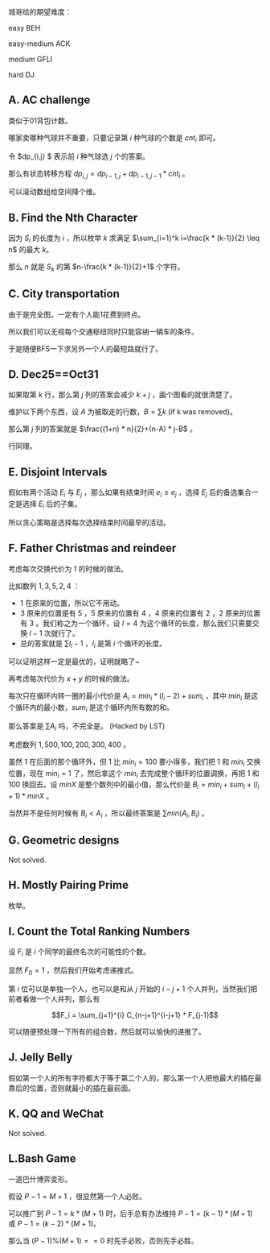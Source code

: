 城哥给的期望难度： 

easy BEH 

easy-medium ACK 

medium GFLI 

hard DJ 



## A. AC challenge

类似于01背包计数。

哪家卖哪种气球并不重要，只要记录第 $i$ 种气球的个数是 $cnt_i$ 即可。

令 $dp_{i,j} $ 表示前 $i$ 种气球选 $j$ 个的答案。

那么有状态转移方程 $dp_{i,j}=dp_{i-1,j}+dp_{i-1,j-1}*cnt_i$ 。

可以滚动数组给空间降个维。



## B. Find the Nth Character

因为 $S_i$ 的长度为 $i$ ，所以枚举 $k$ 求满足 $\sum_{i=1}^k i=\frac{k * (k-1)}{2} \leq n$ 的最大 $k$。

那么 $n$ 就是 $S_k$ 的第 $n-\frac{k * (k-1)}{2}+1$ 个字符。



## C. City transportation 

由于是完全图，一定有个人能1花费到终点。

所以我们可以无视每个交通枢纽同时只能容纳一辆车的条件。

于是随便BFS一下求另外一个人的最短路就行了。



## D. Dec25==Oct31

如果取第 $k$ 行，那么第 $j$ 列的答案会减少 $k+j$ ，画个图看的就很清楚了。

维护以下两个东西，设 $A$ 为被取走的行数，$B=\sum k \ \text{(if k was removed)}$。

那么第 $j$ 列的答案就是 $\frac{(1+n) * n}{2}+(n-A) * j-B$ 。

行同理。



## E. Disjoint Intervals

假如有两个活动 $E_i$ 与 $E_j$ ，那么如果有结束时间 $e_i\leq e_j$ ，选择 $E_j$ 后的备选集合一定是选择 $E_i$ 后的子集。

所以贪心策略是选择每次选择结束时间最早的活动。



## F. Father Christmas and reindeer

考虑每次交换代价为 $1$ 的时候的做法。

比如数列 $1,3,5,2,4$ ：

- $1$ 在原来的位置，所以它不用动。
- $3$ 原来的位置是有 $5$ ，$5$ 原来的位置有 $4$ ，$4$ 原来的位置有 $2$ ，$2$ 原来的位置有 $3$ 。我们称之为一个循环，设 $l=4$ 为这个循环的长度，那么我们只需要交换 $l-1$ 次就行了。
- 总的答案就是 $\sum l_i-1$ ，$l_i$ 是第 $i$ 个循环的长度。

可以证明这样一定是最优的，证明就略了~



再考虑每次代价为 $x+y$ 的时候的做法。

每次只在循环内转一圈的最小代价是 $A_i=min_i * (l_i-2)+sum_i$ ，其中 $min_i$ 是这个循环内的最小数，$sum_i$ 是这个循环内所有数的和。

那么答案是 $\sum A_i$ 吗，不完全是。 (Hacked by LST)

考虑数列 $1,500,100,200,300,400$ 。

虽然 $1$ 在后面的那个循环外，但 $1$ 比 $min_i=100$ 要小得多，我们把 $1$ 和 $min_i$ 交换位置，现在 $min_i=1$ 了，然后拿这个 $min_i$ 去完成整个循环的位置调换，再把 $1$ 和 $100$ 换回去。设 $minX$ 是整个数列中的最小值，那么代价是 $B_i=min_i + sum_i +(l_i+1) * minX$ 。

当然并不是任何时候有 $B_i < A_i$ ，所以最终答案是 $\sum min(A_i,B_i)$ 。



 ## G. Geometric designs

Not solved.





## H. Mostly Pairing Prime

枚举。



## I. Count the Total Ranking Numbers

设 $F_i$ 是 $i$ 个同学的最终名次的可能性的个数。

显然 $F_0=1$ ，然后我们开始考虑递推式。

第 $i$ 位可以是单独一个人，也可以是和从 $j$ 开始的 $i-j+1$ 个人并列，当然我们把前者看做一个人并列，那么有 

$$F_i = \sum_{j=1}^{i} C_{n-j+1}^{i-j+1} * F_{j-1}$$

可以随便预处理一下所有的组合数，然后就可以愉快的递推了。



## J. Jelly Belly

假如第一个人的所有字符都大于等于第二个人的，那么第一个人把他最大的插在最靠后的位置，否则就最小的插在最前面。



## K. QQ and WeChat

Not solved.



## L.Bash Game

一道巴什博弈变形。

假设 $P-1=M+1$ ，很显然第一个人必败。

可以推广到 $P-1=k*(M+1)$ 时，后手总有办法维持 $P-1=(k-1)*(M+1)$ 或 $P-1=(k-2)*(M+1)$。

那么当 $(P-1)\%(M+1)==0$ 时先手必败，否则先手必胜。